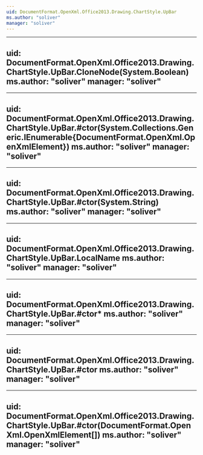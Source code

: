 ```yaml
---
uid: DocumentFormat.OpenXml.Office2013.Drawing.ChartStyle.UpBar
ms.author: "soliver"
manager: "soliver"
---
```


---
uid: DocumentFormat.OpenXml.Office2013.Drawing.ChartStyle.UpBar.CloneNode(System.Boolean)
ms.author: "soliver"
manager: "soliver"
---

---
uid: DocumentFormat.OpenXml.Office2013.Drawing.ChartStyle.UpBar.#ctor(System.Collections.Generic.IEnumerable{DocumentFormat.OpenXml.OpenXmlElement})
ms.author: "soliver"
manager: "soliver"
---

---
uid: DocumentFormat.OpenXml.Office2013.Drawing.ChartStyle.UpBar.#ctor(System.String)
ms.author: "soliver"
manager: "soliver"
---

---
uid: DocumentFormat.OpenXml.Office2013.Drawing.ChartStyle.UpBar.LocalName
ms.author: "soliver"
manager: "soliver"
---

---
uid: DocumentFormat.OpenXml.Office2013.Drawing.ChartStyle.UpBar.#ctor*
ms.author: "soliver"
manager: "soliver"
---

---
uid: DocumentFormat.OpenXml.Office2013.Drawing.ChartStyle.UpBar.#ctor
ms.author: "soliver"
manager: "soliver"
---

---
uid: DocumentFormat.OpenXml.Office2013.Drawing.ChartStyle.UpBar.#ctor(DocumentFormat.OpenXml.OpenXmlElement[])
ms.author: "soliver"
manager: "soliver"
---

